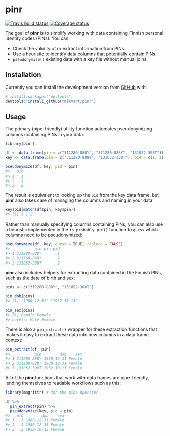 
<!-- README.md is generated from README.Rmd. Please edit that file -->
pinr
====

[![Travis build status](https://travis-ci.org/mikmart/pinr.svg?branch=master)](https://travis-ci.org/mikmart/pinr) [![Coverage status](https://codecov.io/gh/mikmart/pinr/branch/master/graph/badge.svg)](https://codecov.io/github/mikmart/pinr?branch=master)

The goal of **pinr** is to simplify working with data containing Finnish personal identity codes (PINs). You can:

-   Check the validity of or extract information from PINs.
-   Use a heuristic to identify data columns that potentially contain PINs.
-   `pseudonymize()` existing data with a key file without manual joins.

Installation
------------

Currently you can install the development version from [GitHub](https://github.com/) with:

``` r
# install.packages("devtools")
devtools::install_github("mikmart/pinr")
```

Usage
-----

The primary (pipe-friendly) utility function automates pseudonymizing columns containing PINs in your data:

``` r
library(pinr)

df <- data.frame(pin = c("311280-888Y", "311280-888Y", "131052-308T"))
key <- data.frame(pin = c("311280-888Y", "131052-308T"), pid = c(1, 2))

pseudonymize(df, key, pid = pin)
#>   pid
#> 1   1
#> 2   1
#> 3   2
```

The result is equivalent to looking up the `pid` from the key data frame, but **pinr** also takes care of managing the columns and naming in your data.

``` r
key$pid[match(df$pin, key$pin)]
#> [1] 1 1 2
```

Rather than manually specifying columns containing PINs, you can also use a heuristic implemented in the `is_probably_pin()` function to `guess` which columns need to be pseudonymized:

``` r
pseudonymize(df, key, guess = TRUE, replace = FALSE)
#>           pin pin_pid
#> 1 311280-888Y       1
#> 2 311280-888Y       1
#> 3 131052-308T       2
```

**pinr** also includes helpers for extracting data contained in the Finnish PINs, such as the date of birth and sex:

``` r
pins <- c("311280-888Y", "131052-308T")

pin_dob(pins)
#> [1] "1980-12-31" "1952-10-13"

pin_sex(pins)
#> [1] Female Female
#> Levels: Male Female
```

There is also a `pin_extract()` wrapper for these extraction functions that makes it easy to extract these data into new columns in a data frame context:

``` r
pin_extract(df, pin)
#>           pin        dob    sex
#> 1 311280-888Y 1980-12-31 Female
#> 2 311280-888Y 1980-12-31 Female
#> 3 131052-308T 1952-10-13 Female
```

All of the **pinr** functions that work with data frames are pipe-friendly, lending themselves to readable workflows such as this:

``` r
library(magrittr) # for the pipe operator

df %>% 
  pin_extract(pin) %>% 
  pseudonymize(key, pid = pin)
#>   pid        dob    sex
#> 1   1 1980-12-31 Female
#> 2   1 1980-12-31 Female
#> 3   2 1952-10-13 Female
```
